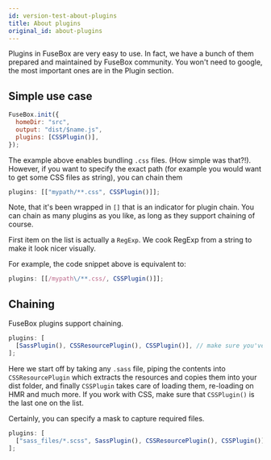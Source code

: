 ```yaml
---
id: version-test-about-plugins
title: About plugins
original_id: about-plugins
---
```


Plugins in FuseBox are very easy to use. In fact, we have a bunch of them
prepared and maintained by FuseBox community. You won't need to google, the most
important ones are in the Plugin section.

## Simple use case

```js
FuseBox.init({
  homeDir: "src",
  output: "dist/$name.js",
  plugins: [CSSPlugin()],
});
```

The example above enables bundling `.css` files. (How simple was that?!).
However, if you want to specify the exact path (for example you would want to
get some CSS files as string), you can chain them

```js
plugins: [["mypath/**.css", CSSPlugin()]];
```

Note, that it's been wrapped in `[]` that is an indicator for plugin chain. You
can chain as many plugins as you like, as long as they support chaining of
course.

First item on the list is actually a `RegExp`. We cook RegExp from a string to
make it look nicer visually.

For example, the code snippet above is equivalent to:

```js
plugins: [[/mypath\/**.css/, CSSPlugin()]];
```

## Chaining

FuseBox plugins support chaining.

```js
plugins: [
  [SassPlugin(), CSSResourcePlugin(), CSSPlugin()], // make sure you've got an array here
];
```

Here we start off by taking any `.sass` file, piping the contents into
`CSSResourcePlugin` which extracts the resources and copies them into your dist
folder, and finally `CSSPlugin` takes care of loading them, re-loading on HMR
and much more. If you work with CSS, make sure that `CSSPlugin()` is the last
one on the list.

Certainly, you can specify a mask to capture required files.

```js
plugins: [
  ["sass_files/*.scss", SassPlugin(), CSSResourcePlugin(), CSSPlugin()],
];
```
